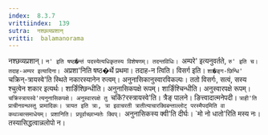 ```yaml
---
index:  8.3.7
vrittiindex:  139
sutra:  नश्छव्यप्रशान्
vritti:  balamanorama 
---
```


नश्छव्यप्रशान्। `न' इति षष्ठ�न्तं पदस्येत्यधिकृतस्य विशेषणम्। तदन्तविधिः। `अम्परे' इत्यनुवर्तते, `रु' इति च। तदाह-अम्पर इत्यादिना। `अप्रशा'निति षष्ठ�र्थे प्रथमा। तदाह-न त्विति। विसर्ग इति। `शा�ङ्ग-छिन्धि' `चक्रिन्-त्रायस्वे'ति स्थिते नकारस्यानेन रुत्वम्। अनुनासिकानुस्वारविकल्पः। ततो विसर्गः, सत्वं, सस्य श्चुत्वेन शकार इत्यर्थः। शार्ङिंश्छिन्धीति। अनुनासिकपक्षे रूपम्। शार्ङिंश्चिन्धीति। अनुस्वारपक्षे रूपम्। `चक्रिंस्त्रायस्वे'त्यनुनासिकपक्षे। अनुस्वारपक्षे तु `चकिं?रस्त्रायस्वे'ति। त्रैङ् पालने। ङित्त्वादात्मनेपदी। `त्राही'ति प्राचीनग्रन्थस्तु प्रामादिकः। त्रायत इति त्राः, त्रा इवाचरती त्रातीत्याचारक्विबन्ताल्लोट् परस्मैपदमिति वा कथञ्चत्समाधेयम्। प्रशानिति। प्रपूर्वाच्छाभ्यतेः क्विप्। `अनुनासिकस्य क्वी'ति दीर्घः। `मो नो धातो'रिति मस्य नः। तस्यासिद्धत्वान्नलोपो न। 

